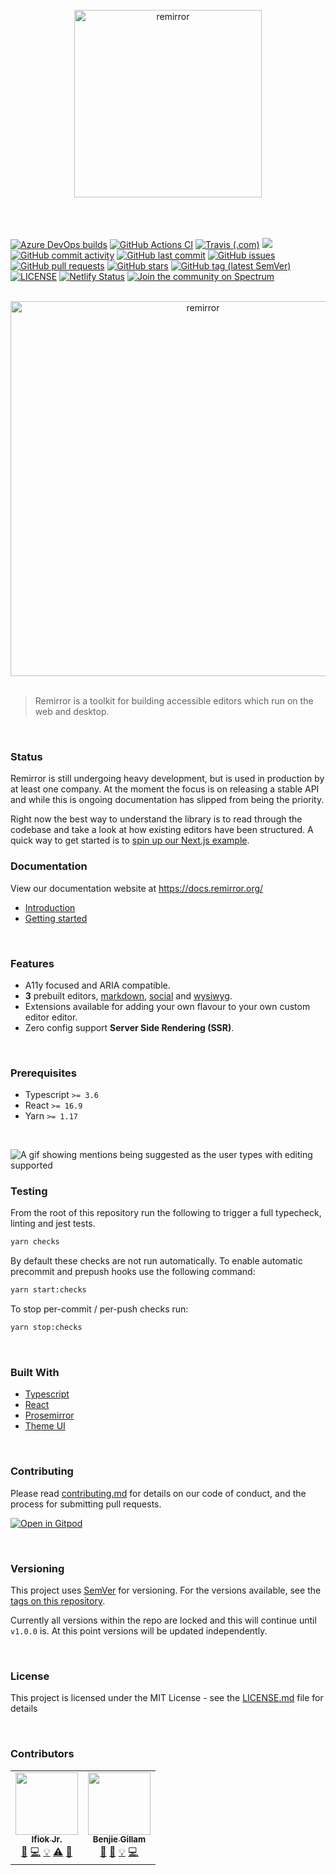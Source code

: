 <div align="center">
  <br />
  <div align="center">
    <img width="300" height="300" src="https://rawcdn.githack.com/ifiokjr/remirror/f94e6c63e555f65ad5f3f13a3f343204cdc92dff/support/assets/logo.svg?sanitize=true" alt="remirror" />
  </div>
    <br />
    <br />
    <br />
</div>

<p align="center">

<a href="https://dev.azure.com/remirror/remirror/_build/latest?definitionId=1&amp;branchName=canary"><img src="https://dev.azure.com/remirror/remirror/_apis/build/status/ifiokjr.remirror?branchName=canary" alt="Azure DevOps builds" /></a>
<a href="https://github.com/ifiokjr/remirror/actions?query=workflow%3A%22Node+CI%22"><img src="https://github.com/ifiokjr/remirror/workflows/Node%20CI/badge.svg" alt="GitHub Actions CI" /></a>
<a href="https://travis-ci.com/ifiokjr/remirror"><img src="https://travis-ci.com/ifiokjr/remirror.svg?branch=canary" alt="Travis (.com)" /></a>
<a href="https://codeclimate.com/github/ifiokjr/remirror/test_coverage"><img src="https://api.codeclimate.com/v1/badges/cfd42ff63704a1cbe232/test_coverage" /></a>
<a href="https://github.com/ifiokjr/remirror/commits/canary"><img src="https://img.shields.io/github/commit-activity/m/ifiokjr/remirror.svg?amp;logo=github" alt="GitHub commit activity"></a>
<a href="https://github.com/ifiokjr/remirror/commits/canary"><img src="https://img.shields.io/github/last-commit/ifiokjr/remirror.svg?amp;logo=github" alt="GitHub last commit" /></a>
<a href="https://github.com/ifiokjr/remirror/issues?q=is%3Aissue+is%3Aopen+sort%3Aupdated-desc"><img src="https://img.shields.io/github/issues-raw/ifiokjr/remirror.svg?amp;logo=github" alt="GitHub issues" /></a>
<a href="https://github.com/ifiokjr/remirror/pulls?q=is%3Apr+is%3Aopen+sort%3Aupdated-desc"><img src="https://img.shields.io/github/issues-pr/ifiokjr/remirror.svg?amp;logo=github" alt="GitHub pull requests" /></a>
<a href="https://github.com/ifiokjr/remirror"><img src="https://img.shields.io/github/stars/ifiokjr/remirror.svg?amp;logo=github" alt="GitHub stars" /></a>
<a href="https://github.com/ifiokjr/remirror/tags"><img src="https://img.shields.io/github/tag-date/ifiokjr/remirror.svg?amp;logo=github" alt="GitHub tag (latest SemVer)" /></a>
<a href="https://github.com/ifiokjr/remirror/blob/canary/LICENSE"><img src="https://img.shields.io/npm/l/remirror.svg" alt="LICENSE" /></a>
<a href="https://app.netlify.com/sites/remirror/deploys"><img src="https://api.netlify.com/api/v1/badges/f59cbf02-798f-45dd-a78c-93ec52b08d20/deploy-status" alt="Netlify Status" /></a>
<a href="https://spectrum.chat/remirror"><img alt="Join the community on Spectrum" src="https://withspectrum.github.io/badge/badge.svg" /></a>

</p>

<br />

<div align="center">
  <div align="center">
    <img width="600"  src="https://media.githubusercontent.com/media/ifiokjr/remirror/canary/support/assets/wysiwyg.png" alt="remirror" />
  </div>
    <br />
</div>

> Remirror is a toolkit for building accessible editors which run on the web and desktop.

<br />

### Status

Remirror is still undergoing heavy development, but is used in production by
at least one company. At the moment the focus is on releasing a stable API
and while this is ongoing documentation has slipped from being the priority.

Right now the best way to understand the library is to read through the
codebase and take a look at how existing editors have been structured. A
quick way to get started is to [spin up our Next.js
example](https://github.com/ifiokjr/remirror/blob/canary/examples/with-next/readme.md#getting-started).

### Documentation

View our documentation website at https://docs.remirror.org/

- [Introduction]
  <!-- - [Installation] -->
- [Getting started]

<br />

### Features

- A11y focused and ARIA compatible.
- **3** prebuilt editors, [markdown](./@remirror/editor-markdown), [social](./@remirror/editor-social) and [wysiwyg](./@remirror/editor-wysiwyg).
- Extensions available for adding your own flavour to your own custom editor editor.
- Zero config support **Server Side Rendering (SSR)**.

<br />

### Prerequisites

- Typescript `>= 3.6`
- React `>= 16.9`
- Yarn `>= 1.17`

<br />

![A gif showing mentions being suggested as the user types with editing supported](https://media.githubusercontent.com/media/ifiokjr/assets/master/remirror/repo-banner.gif 'A gif showing mentions being suggested as the user types with editing supported')

### Testing

From the root of this repository run the following to trigger a full typecheck, linting and jest tests.

```bash
yarn checks
```

By default these checks are not run automatically. To enable automatic precommit and
prepush hooks use the following command:

```bash
yarn start:checks
```

To stop per-commit / per-push checks run:

```bash
yarn stop:checks
```

<br />

### Built With

- [Typescript]
- [React]
- [Prosemirror]
- [Theme UI]

<br />

### Contributing

Please read [contributing.md](docs/contributing.md) for details on our code of conduct, and the process for submitting pull requests.

[![Open in Gitpod](https://gitpod.io/button/open-in-gitpod.svg)](https://gitpod.io/#https://github.com/ifiokjr/remirror)

<br />

### Versioning

This project uses [SemVer](http://semver.org/) for versioning. For the versions available, see the [tags on this repository](https://github.com/ifiokjr/remirror/tags).

Currently all versions within the repo are locked and this will continue until `v1.0.0` is. At this point versions will be updated independently.

<br />

### License

This project is licensed under the MIT License - see the [LICENSE.md](LICENSE.md) file for details

[introduction]: https://docs.remirror.org
[installation]: https://docs.remirror.org/installation
[getting started]: https://docs.remirror.org/guides/quickstart
[typescript]: https://github.com/microsoft/Typescript
[react]: https://github.com/facebook/react
[prosemirror]: https://prosemirror.net
[theme ui]: https://github.com/system-ui/theme-ui

<br />

### Contributors

<!-- ALL-CONTRIBUTORS-LIST:START - Do not remove or modify this section -->
<!-- prettier-ignore-start -->
<!-- markdownlint-disable -->
<table>
  <tr>
    <td align="center"><a href="https://ifiokjr.com"><img src="https://avatars2.githubusercontent.com/u/1160934?v=4" width="100px;" alt=""/><br /><sub><b>Ifiok Jr.</b></sub></a><br /><a href="https://github.com/ifiokjr/remirror/commits?author=ifiokjr" title="Documentation">📖</a> <a href="https://github.com/ifiokjr/remirror/commits?author=ifiokjr" title="Code">💻</a> <a href="#example-ifiokjr" title="Examples">💡</a> <a href="https://github.com/ifiokjr/remirror/commits?author=ifiokjr" title="Tests">⚠️</a> <a href="#maintenance-ifiokjr" title="Maintenance">🚧</a></td>
    <td align="center"><a href="https://graphile.org/sponsor"><img src="https://avatars2.githubusercontent.com/u/129910?v=4" width="100px;" alt=""/><br /><sub><b>Benjie Gillam</b></sub></a><br /><a href="https://github.com/ifiokjr/remirror/commits?author=benjie" title="Documentation">📖</a> <a href="https://github.com/ifiokjr/remirror/issues?q=author%3Abenjie" title="Bug reports">🐛</a> <a href="#example-benjie" title="Examples">💡</a> <a href="https://github.com/ifiokjr/remirror/commits?author=benjie" title="Code">💻</a></td>
  </tr>
</table>

<!-- markdownlint-enable -->
<!-- prettier-ignore-end -->

<!-- ALL-CONTRIBUTORS-LIST:END -->
